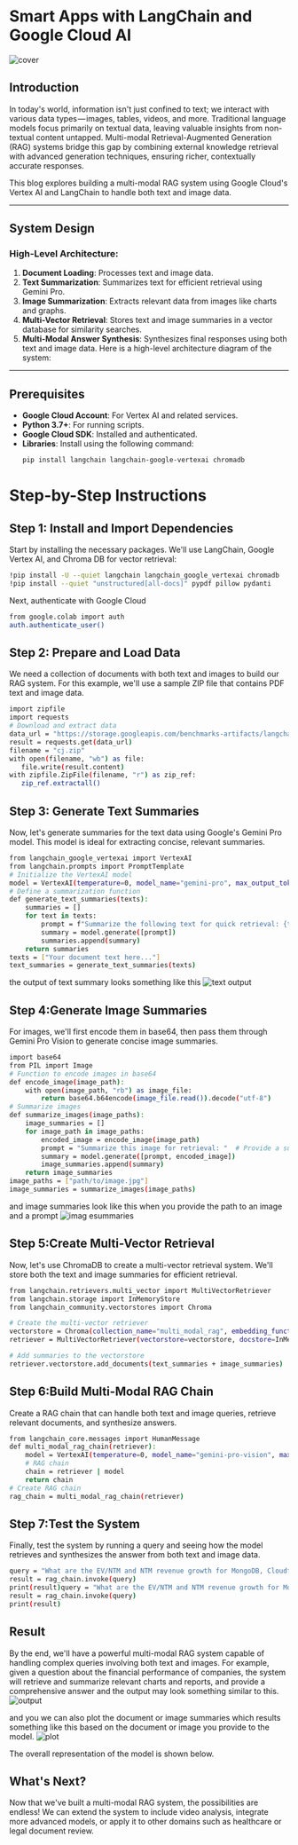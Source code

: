 # Smart Apps with LangChain and Google Cloud AI

![cover](https://github.com/user-attachments/assets/5e76828d-c442-419f-9f09-69c65a1d9ed3)

## Introduction
In today's world, information isn't just confined to text; we interact with various data types — images, tables, videos, and more. Traditional language models focus primarily on textual data, leaving valuable insights from non-textual content untapped. Multi-modal Retrieval-Augmented Generation (RAG) systems bridge this gap by combining external knowledge retrieval with advanced generation techniques, ensuring richer, contextually accurate responses.

This blog explores building a multi-modal RAG system using Google Cloud's Vertex AI and LangChain to handle both text and image data.

---

## System Design
### High-Level Architecture:
1. **Document Loading**: Processes text and image data.
2. **Text Summarization**: Summarizes text for efficient retrieval using Gemini Pro.
3. **Image Summarization**: Extracts relevant data from images like charts and graphs.
4. **Multi-Vector Retrieval**: Stores text and image summaries in a vector database for similarity searches.
5. **Multi-Modal Answer Synthesis**: Synthesizes final responses using both text and image data.
Here is a high-level architecture diagram of the system:


---

## Prerequisites
- **Google Cloud Account**: For Vertex AI and related services.
- **Python 3.7+**: For running scripts.
- **Google Cloud SDK**: Installed and authenticated.
- **Libraries**: Install using the following command:
  ```bash
  pip install langchain langchain-google-vertexai chromadb
# Step-by-Step Instructions

## Step 1: Install and Import Dependencies
Start by installing the necessary packages. We'll use LangChain, Google Vertex AI, and Chroma DB for vector retrieval:

```bash
!pip install -U --quiet langchain langchain_google_vertexai chromadb
!pip install --quiet "unstructured[all-docs]" pypdf pillow pydanti
```
Next, authenticate with Google Cloud

```bash
from google.colab import auth
auth.authenticate_user()
```
## Step 2: Prepare and Load Data
We need a collection of documents with both text and images to build our RAG system. For this example, we'll use a sample ZIP file that contains PDF text and image data.

```bash
import zipfile
import requests
# Download and extract data
data_url = "https://storage.googleapis.com/benchmarks-artifacts/langchain-docs-benchmarking/cj.zip"
result = requests.get(data_url)
filename = "cj.zip"
with open(filename, "wb") as file:
   file.write(result.content)
with zipfile.ZipFile(filename, "r") as zip_ref:
   zip_ref.extractall()
```

## Step 3: Generate Text Summaries
Now, let's generate summaries for the text data using Google's Gemini Pro model. This model is ideal for extracting concise, relevant summaries.

```bash
from langchain_google_vertexai import VertexAI
from langchain.prompts import PromptTemplate
# Initialize the VertexAI model
model = VertexAI(temperature=0, model_name="gemini-pro", max_output_tokens=1024)
# Define a summarization function
def generate_text_summaries(texts):
    summaries = []
    for text in texts:
        prompt = f"Summarize the following text for quick retrieval: {text}"
        summary = model.generate([prompt])
        summaries.append(summary)
    return summaries
texts = ["Your document text here..."]
text_summaries = generate_text_summaries(texts)
```
the output of text summary looks something like this
![text output](https://github.com/user-attachments/assets/ad876764-7d4b-4142-a4f9-17623c6d1514)


## Step 4:Generate Image Summaries
For images, we'll first encode them in base64, then pass them through Gemini Pro Vision to generate concise image summaries.

```bash
import base64
from PIL import Image
# Function to encode images in base64
def encode_image(image_path):
    with open(image_path, "rb") as image_file:
        return base64.b64encode(image_file.read()).decode("utf-8")
# Summarize images
def summarize_images(image_paths):
    image_summaries = []
    for image_path in image_paths:
        encoded_image = encode_image(image_path)
        prompt = "Summarize this image for retrieval: "  # Provide a suitable prompt
        summary = model.generate([prompt, encoded_image])
        image_summaries.append(summary)
    return image_summaries
image_paths = ["path/to/image.jpg"]
image_summaries = summarize_images(image_paths)
```
and image summaries look like this when you provide the path to an image and a prompt
![imag esummaries](https://github.com/user-attachments/assets/a527d638-1c14-4977-8305-5c136831f615)


## Step 5:Create Multi-Vector Retrieval
Now, let's use ChromaDB to create a multi-vector retrieval system. We'll store both the text and image summaries for efficient retrieval.

```bash
from langchain.retrievers.multi_vector import MultiVectorRetriever
from langchain.storage import InMemoryStore
from langchain_community.vectorstores import Chroma

# Create the multi-vector retriever
vectorstore = Chroma(collection_name="multi_modal_rag", embedding_function=VertexAIEmbeddings(model_name="textembedding-gecko"))
retriever = MultiVectorRetriever(vectorstore=vectorstore, docstore=InMemoryStore())

# Add summaries to the vectorstore
retriever.vectorstore.add_documents(text_summaries + image_summaries)
```
## Step 6:Build Multi-Modal RAG Chain
Create a RAG chain that can handle both text and image queries, retrieve relevant documents, and synthesize answers.

```bash
from langchain_core.messages import HumanMessage
def multi_modal_rag_chain(retriever):
    model = VertexAI(temperature=0, model_name="gemini-pro-vision", max_output_tokens=1024)
    # RAG chain
    chain = retriever | model
    return chain
# Create RAG chain
rag_chain = multi_modal_rag_chain(retriever)
```

## Step 7:Test the System
Finally, test the system by running a query and seeing how the model retrieves and synthesizes the answer from both text and image data.

```bash
query = "What are the EV/NTM and NTM revenue growth for MongoDB, Cloudflare, and Datadog?"
result = rag_chain.invoke(query)
print(result)query = "What are the EV/NTM and NTM revenue growth for MongoDB, Cloudflare, and Datadog?"
result = rag_chain.invoke(query)
print(result)
```

## Result 
By the end, we'll have a powerful multi-modal RAG system capable of handling complex queries involving both text and images. For example, given a question about the financial performance of companies, the system will retrieve and summarize relevant charts and reports, and provide a comprehensive answer and the output may look something similar to this.
![output](https://github.com/user-attachments/assets/f1d9a334-c070-4bab-9de7-90def9deb730)

and you we can also plot the document or image summaries which results something like this based on the document or image you provide to the model.
![plot](https://github.com/user-attachments/assets/a7ebc9a5-30a3-4e76-a9e4-1caca4a597b6)

The overall representation of the model is shown below.


## What's Next?
Now that we've built a multi-modal RAG system, the possibilities are endless! We can extend the system to include video analysis, integrate more advanced models, or apply it to other domains such as healthcare or legal document review.
